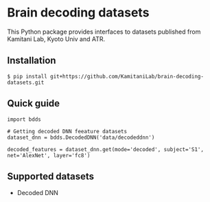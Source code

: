 # Brain decoding datasets

This Python package provides interfaces to datasets published from Kamitani Lab, Kyoto Univ and ATR.

## Installation

``` shellsession
$ pip install git+https://github.com/KamitaniLab/brain-decoding-datasets.git
```

## Quick guide

``` shellsession
import bdds

# Getting decoded DNN feeature datasets
dataset_dnn = bdds.DecodedDNN('data/decodeddnn')

decoded_features = dataset_dnn.get(mode='decoded', subject='S1', net='AlexNet', layer='fc8')
```

## Supported datasets

- Decoded DNN
